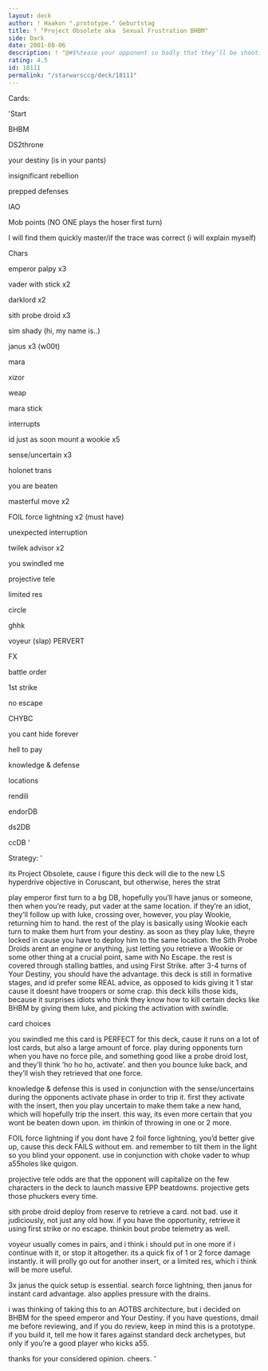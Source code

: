 ```yaml
---
layout: deck
author: ! Haakon ".prototype." Geburtstag
title: ! "Project Obsolete aka  Sexual Frustration BHBM"
side: Dark
date: 2001-08-06
description: ! "@#$%tease your opponent so badly that they’ll be shooting their load early, allowing you to clean up. heh."
rating: 4.5
id: 18111
permalink: "/starwarsccg/deck/18111"
---
```

Cards: 

'Start

BHBM

DS2throne

your destiny (is in your pants)

insignificant rebellion

prepped defenses

IAO

Mob points (NO ONE plays the hoser first turn)

I will find them quickly master/if the trace was correct (i will explain myself)


Chars

emperor palpy x3

vader with stick x2

darklord x2

sith probe droid x3

sim shady (hi, my name is..)

janus x3 (w00t)

mara

xizor


weap

mara stick


interrupts

id just as soon mount a wookie x5

sense/uncertain x3

holonet trans

you are beaten

masterful move x2

FOIL force lightning x2 (must have)

unexpected interruption

twilek advisor x2

you swindled me

projective tele

limited res

circle

ghhk

voyeur (slap) PERVERT


FX

battle order

1st strike

no escape

CHYBC

you cant hide forever

hell to pay

knowledge & defense


locations

rendili

endorDB

ds2DB

ccDB '

Strategy: '

its Project Obsolete, cause i figure this deck will die to the new LS hyperdrive objective in Coruscant, but otherwise, heres the strat


play emperor first turn to a bg DB, hopefully you’ll have janus or someone, then when you’re ready, put vader at the same location. if they’re an idiot, they’ll follow up with luke, crossing over, however, you play Wookie, returning him to hand. the rest of the play is basically using Wookie each turn to make them hurt from your destiny. as soon as they play luke, theyre locked in cause you have to deploy him to the same location. the Sith Probe Droids arent an engine or anything, just letting you retrieve a Wookie or some other thing at a crucial point, same with No Escape. the rest is covered through stalling battles, and using First Strike. after 3-4 turns of Your Destiny, you should have the advantage. this deck is still in formative stages, and id prefer some REAL advice, as opposed to kids giving it 1 star cause it doesnt have troopers or some crap. this deck kills those kids, because it surprises idiots who think they know how to kill certain decks like BHBM by giving them luke, and picking the activation with swindle.


card choices

you swindled me this card is PERFECT for this deck, cause it runs on a lot of lost cards, but also a large amount of force. play during opponents turn when you have no force pile, and something good like a probe droid lost, and they’ll think ’ho ho ho, activate’. and then you bounce luke back, and they’ll wish they retrieved that one force.


knowledge & defense this is used in conjunction with the sense/uncertains during the opponents activate phase in order to trip it. first they activate with the insert, then you play uncertain to make them take a new hand, which will hopefully trip the insert. this way, its even more certain that you wont be beaten down upon. im thinkin of throwing in one or 2 more.


FOIL force lightning if you dont have 2 foil force lightning, you’d better give up, cause this deck FAILS without em. and remember to tilt them in the light so you blind your opponent. use in conjunction with choke vader to whup a55holes like quigon.


projective tele odds are that the opponent will capitalize on the few characters in the deck to launch massive EPP beatdowns. projective gets those phuckers every time.


sith probe droid deploy from reserve to retrieve a card. not bad. use it judiciously, not just any old how. if you have the opportunity, retrieve it using first strike or no escape. thinkin bout probe telemetry as well.


voyeur usually comes in pairs, and i think i should put in one more if i continue with it, or stop it altogether. its a quick fix of 1 or 2 force damage instantly. it will prolly go out for another insert, or a limited res, which i think will be more useful.


3x janus the quick setup is essential. search force lightning, then janus for instant card advantage. also applies pressure with the drains.


i was thinking of taking this to an AOTBS architecture, but i decided on BHBM for the speed emperor and Your Destiny. if you have questions, dmail me before reviewing, and if you do review, keep in mind this is a prototype. if you build it, tell me how it fares against standard deck archetypes, but only if you’re a good player who kicks a55.


thanks for your considered opinion. cheers.  '
